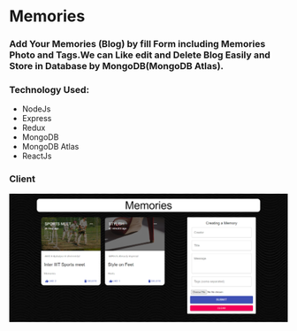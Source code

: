 # Memories
### Add Your Memories (Blog) by fill Form including Memories Photo and Tags.We can Like edit and Delete Blog Easily and Store in Database by MongoDB(MongoDB Atlas).
### Technology Used: 
* NodeJs 
* Express
* Redux
* MongoDB
* MongoDB Atlas
* ReactJs


### Client
![alt text](https://github.com/praveshstark/Memories-client/blob/main/src/image/client.png?raw=true)

